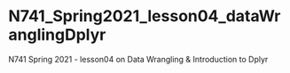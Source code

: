 # N741_Spring2021_lesson04_dataWranglingDplyr
N741 Spring 2021 - lesson04 on Data Wrangling &amp; Introduction to Dplyr
